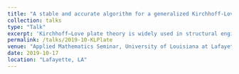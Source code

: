 ```yaml
---
title: "A stable and accurate algorithm for a generalized Kirchhoff-Love plate model"
collection: talks
type: "Talk"
excerpt: 'Kirchhoff–Love plate theory is widely used in structural engineering. In this paper, efficient and accurate numerical algorithms are developed to solve a generalized Kirchhoff–Love plate model subject to three common physical boundary conditions: (i) clamped; (ii) simply supported; and (iii) free. The generalization stems from the inclusion of additional physics to the classical Kirchhoff–Love model that accounts for bending only. We solve the model equation by discretizing the spatial derivatives using second-order finite-difference schemes, and then advancing the semi-discrete problem in time with either an explicit predictor–corrector or an implicit Newmark- Beta time-stepping algorithm. Stability analysis is conducted for the schemes, and the results are used to determine stable time steps in practice. A series of carefully chosen test problems are solved to demonstrate the properties and applications of our numerical approaches. The numerical results confirm the stability and 2nd-order accuracy of the algorithms and are also comparable with experiments for similar thin plates. As an application, we illustrate a strategy to identify the natural frequencies of a plate using our numerical methods in conjunction with a fast Fourier transformation power spectrum analysis of the computed data. Then we take advantage of one of the computed natural frequencies to simulate the interesting physical phenomena known as resonance and beat for a generalized Kirchhoff–Love plate.'
permalink: /talks/2019-10-KLPlate
venue: "Applied Mathematics Seminar, University of Louisiana at Lafayette"
date: 2019-10-17
location: "Lafayette, LA"
---
```


